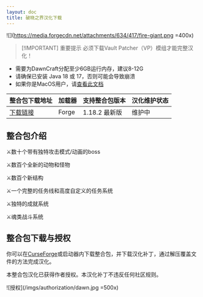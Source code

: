 ```yaml
---
layout: doc
title: 破晓之界汉化下载
---
```


![](https://media.forgecdn.net/attachments/634/417/fire-giant.png =400x)

> [!IMPORTANT] 重要提示
> 必须下载Vault Patcher（VP）模组才能完整汉化！

- 需要为DawnCraft分配至少6GB运行内存，建议8-12G
- 请确保已安装 Java 18 或 17，否则可能会导致崩溃
- 如果你是MacOS用户，请[查看此文档](https://vmhanhuazu.lanzouo.com/Dawncraft-mac)

<DownloadLinks :methods="[
  { id: 'lanzou', text: '下载汉化', icon: '/imgs/svg/lanzou.svg', link: 'https://vmhanhuazu.lanzoui.com/s/DawnCraft-VMct' },
  { id: 'bilibili', text: '宣传片', icon: '/imgs/svg/bilibili.svg', link: 'https://www.bilibili.com/video/BV1Ju4m1T719/' },
  { id: 'bilibili', text: '汉化教程', icon: '/imgs/svg/bilibili.svg', link: 'https://www.bilibili.com/video/BV1ZU411f7FA' },
  { id: 'curseforge', text: '下载VP模组', icon: '/imgs/svg/curseforge.svg', link: 'https://www.curseforge.com/api/v1/mods/967052/files/5824540/download' },
  { id: 'lazy', text: '懒汉下载', icon: '/imgs/logo/logo_64.png', link: 'https://vmhanhuazu.lanzoui.com/s/DawnCraft-VMct' }
]" />

| 整合包下载地址                                                       | 加载器 | 支持整合包版本 | 汉化维护状态 |
| :------------------------------------------------------------------- | :----- | :------------- | :----------- |
| [下载链接](https://www.curseforge.com/minecraft/modpacks/dawn-craft) | Forge  | 1.18.2 最新版  | 维护中       |

## 整合包介绍

⚔️数十个带有独特攻击模式/动画的boss

⚔️数百个全新的动物和怪物

⚔️数百个新结构

⚔️一个完整的任务线和高度自定义的任务系统

⚔️独特的成就系统

⚔️魂类战斗系统

## 整合包下载与授权

你可以在[CurseForge](https://www.curseforge.com/minecraft/modpacks/dawn-craft)或启动器内下载整合包，并下载汉化补丁，通过解压覆盖文件的方法完成汉化。

本整合包汉化已获得作者授权。本汉化补丁不违反任何社区规则。

![授权](/imgs/authorization/dawn.jpg =500x)

<DocSupport />
